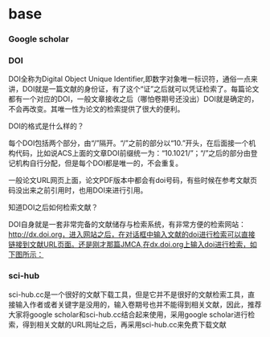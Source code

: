 # base
### Google scholar
### DOI
DOI全称为Digital Object Unique Identifier,即数字对象唯一标识符，通俗一点来讲，DOI就是一篇文献的身份证，有了这个“证”之后就可以凭证检索了。每篇论文都有一个对应的DOI，一般文章接收之后（哪怕卷期号还没出）DOI就是确定的，不会再改变。其唯一性为论文的检索提供了很大的便利。

DOI的格式是什么样的？

每个DOI包括两个部分，由“/”隔开。“/”之前的部分以“10.”开头，在后面接一个机构代码，比如说ACS上面的文章DOI前缀统一为：“10.1021/”；“/”之后的部分由登记机构自行分配，但是每个DOI都是唯一的，不会重复。

一般论文URL网页上面，论文PDF版本中都会有doi号码，有些时候在参考文献页码没出来之前引用时，也用DOI来进行引用。

 知道DOI之后如何检索文献？

DOI自身就是一套非常完备的文献储存与检索系统，有非常方便的检索网站：http://dx.doi.org，进入网站之后，在对话框中输入文献的doi进行检索可以直接链接到文献URL页面。还是刚才那篇JMCA,在dx.doi.org上输入doi进行检索，如下图所示：

### sci-hub
sci-hub.cc是一个很好的文献下载工具，但是它并不是很好的文献检索工具，直接输入作者或者关键字是没用的，输入卷期号也并不能得到相关文献，因此，推荐大家将google scholar和sci-hub.cc结合起来使用，采用google scholar进行检索，得到相关文献的URL网址之后，再采用sci-hub.cc来免费下载文献